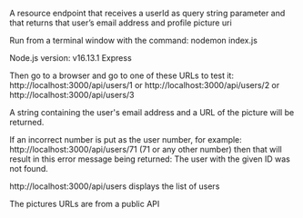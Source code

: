 A resource endpoint that
receives a userId as query string parameter
and that returns that user’s email
address and profile picture uri

Run from a terminal window with the command:
nodemon index.js

Node.js version: v16.13.1
Express

Then go to a browser and go to one of these URLs to test it:
http://localhost:3000/api/users/1
or
http://localhost:3000/api/users/2
or
http://localhost:3000/api/users/3

A string containing the user's email address and a URL of the picture will be returned.

If an incorrect number is put as the user number, for example:
http://localhost:3000/api/users/71 (71 or any other number)
then that will result in this error message being returned:
The user with the given ID was not found.

http://localhost:3000/api/users
displays the list of users

The pictures URLs are from a public API
